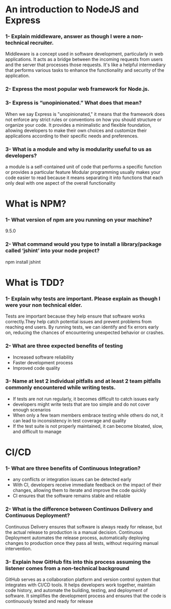 # An introduction to NodeJS and Express

### 1- Explain middleware, answer as though I were a non-technical recruiter.
Middleware is a concept used in software development, particularly in web applications. It acts as a bridge between the incoming requests from users and the server that processes those requests. It's like a helpful intermediary that performs various tasks to enhance the functionality and security of the application.

### 2- Express the most popular web framework for Node.js.
### 3- Express is “unopinionated.” What does that mean?
When we say Express is "unopinionated," it means that the framework does not enforce any strict rules or conventions on how you should structure or organize your code. It provides a minimalistic and flexible foundation, allowing developers to make their own choices and customize their applications according to their specific needs and preferences.

### 3- What is a module and why is modularity useful to us as developers?
a module is a self-contained unit of code that performs a specific function or provides a particular feature
Modular programming usually makes your code easier to read because it means separating it into functions that each only deal with one aspect of the overall functionality

# What is NPM?
### 1- What version of npm are you running on your machine?
9.5.0
### 2- What command would you type to install a library/package called ‘jshint’ into your node project?
npm install jshint

# What is TDD?
### 1- Explain why tests are important. Please explain as though I were your non technical elder.
Tests are important because they help ensure that software works correctly.They help catch potential issues and prevent problems from reaching end users. By running tests, we can identify and fix errors early on, reducing the chances of encountering unexpected behavior or crashes.
### 2- What are three expected benefits of testing
- Increased software reliability
- Faster development process
- Improved code quality
### 3- Name at lest 2 individual pitfalls and at least 2 team pitfalls commonly encountered while writing tests.
- If tests are not run regularly, it becomes difficult to catch issues early
- developers might write tests that are too simple and do not cover enough scenarios
- When only a few team members embrace testing while others do not, it can lead to inconsistency in test coverage and quality
- If the test suite is not properly maintained, it can become bloated, slow, and difficult to manage

# CI/CD
### 1- What are three benefits of Continuous Integration?
- any conflicts or integration issues can be detected early
- With CI, developers receive immediate feedback on the impact of their changes, allowing them to iterate and improve the code quickly
-  CI ensures that the software remains stable and reliable

### 2- What is the difference between Continuos Delivery and Continuous Deployment?
Continuous Delivery ensures that software is always ready for release, but the actual release to production is a manual decision. Continuous Deployment automates the release process, automatically deploying changes to production once they pass all tests, without requiring manual intervention.

### 3- Explain how GitHub fits into this process assuming the listener comes from a non-technical background
GitHub serves as a collaboration platform and version control system that integrates with CI/CD tools. It helps developers work together, maintain code history, and automate the building, testing, and deployment of software. It simplifies the development process and ensures that the code is continuously tested and ready for release


